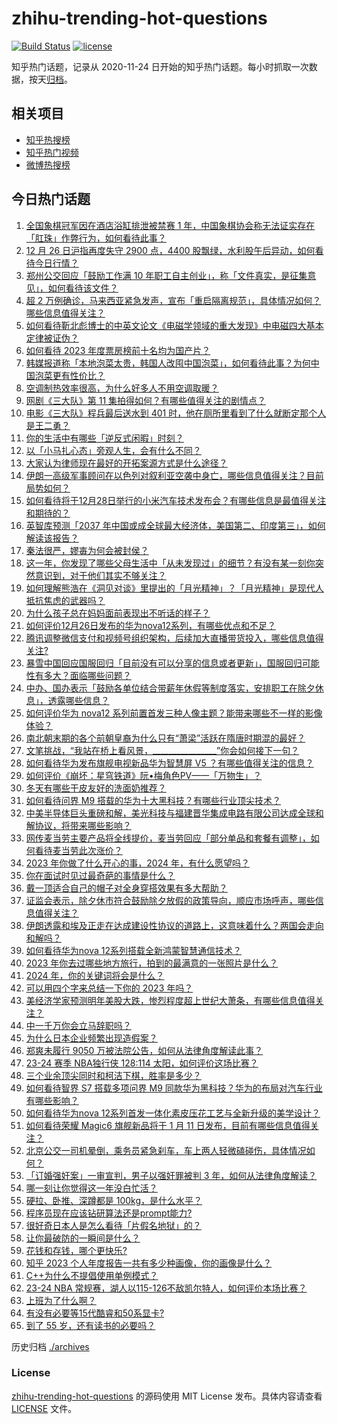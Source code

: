 # zhihu-trending-hot-questions

[![Build Status](https://github.com/justjavac/zhihu-trending-hot-questions/workflows/ci/badge.svg?branch=master)](https://github.com/justjavac/zhihu-trending-hot-questions/actions)
[![license](https://img.shields.io/github/license/justjavac/zhihu-trending-hot-questions)](https://github.com/justjavac/zhihu-trending-hot-questions/blob/master/LICENSE)

知乎热门话题，记录从 2020-11-24
日开始的知乎热门话题。每小时抓取一次数据，按天[归档](./archives)。

## 相关项目

- [知乎热搜榜](https://github.com/justjavac/zhihu-trending-top-search)
- [知乎热门视频](https://github.com/justjavac/zhihu-trending-hot-video)
- [微博热搜榜](https://github.com/justjavac/weibo-trending-hot-search)

## 今日热门话题

<!-- BEGIN -->
<!-- 最后更新时间 Wed Dec 27 2023 04:16:19 GMT+0800 (China Standard Time) -->

1. [全国象棋冠军因在酒店浴缸排泄被禁赛 1 年，中国象棋协会称无法证实存在「肛珠」作弊行为，如何看待此事？](https://www.zhihu.com/question/636693566)
1. [12 月 26 日沪指再度失守 2900 点，4400 股飘绿，水利股午后异动，如何看待今日行情？](https://www.zhihu.com/question/636719308)
1. [郑州公交回应「鼓励工作满 10 年职工自主创业」，称「文件真实，是征集意见」，如何看待该文件？](https://www.zhihu.com/question/636693947)
1. [超 2 万例确诊，马来西亚紧急发声，宣布「重启隔离规范」，具体情况如何？哪些信息值得关注？](https://www.zhihu.com/question/636417474)
1. [如何看待靳北彪博士的中英文论文《电磁学领域的重大发现》中电磁四大基本定律被证伪？](https://www.zhihu.com/question/636536313)
1. [如何看待 2023 年度票房榜前十名均为国产片？](https://www.zhihu.com/question/636451055)
1. [韩媒报道称「本地泡菜太贵，韩国人改囤中国泡菜」，如何看待此事？为何中国泡菜更有性价比？](https://www.zhihu.com/question/636719830)
1. [空调制热效率很高，为什么好多人不用空调取暖？](https://www.zhihu.com/question/507086016)
1. [网剧《三大队》第 11 集拍得如何？有哪些值得关注的剧情点？](https://www.zhihu.com/question/636750279)
1. [电影《三大队》程兵最后送水到 401 时，他在厕所里看到了什么就断定那个人是王二勇？](https://www.zhihu.com/question/635321021)
1. [你的生活中有哪些「逆反式闲暇」时刻？](https://www.zhihu.com/question/635789639)
1. [以「小马扎心态」旁观人生，会有什么不同？](https://www.zhihu.com/question/635040256)
1. [大家认为律师现在最好的开拓案源方式是什么途径？](https://www.zhihu.com/question/630012079)
1. [伊朗一高级军事顾问在以色列对叙利亚空袭中身亡，哪些信息值得关注？目前局势如何？](https://www.zhihu.com/question/636724208)
1. [如何看待将于12月28日举行的小米汽车技术发布会？有哪些信息是最值得关注和期待的？](https://www.zhihu.com/question/636724134)
1. [英智库预测「2037 年中国或成全球最大经济体，美国第二、印度第三」，如何解读该报告？](https://www.zhihu.com/question/636737624)
1. [秦法很严，嫪毐为何会被封侯？](https://www.zhihu.com/question/456922690)
1. [这一年，你发现了哪些父母生活中「从未发现过」的细节？有没有某一刻你突然意识到，对于他们其实不够关注？](https://www.zhihu.com/question/632310243)
1. [如何理解熊浩在《洞见对谈》里提出的「月光精神」？「月光精神」是现代人抵抗焦虑的武器吗？](https://www.zhihu.com/question/636290912)
1. [为什么孩子总在妈妈面前表现出不听话的样子？](https://www.zhihu.com/question/635884160)
1. [如何评价12月26日发布的华为nova12系列，有哪些优点和不足？](https://www.zhihu.com/question/636638077)
1. [腾讯调整微信支付和视频号组织架构，后续加大直播带货投入，哪些信息值得关注?](https://www.zhihu.com/question/636682515)
1. [暴雪中国回应国服回归「目前没有可以分享的信息或者更新」，国服回归可能性有多大？面临哪些问题？](https://www.zhihu.com/question/636657677)
1. [中办、国办表示「鼓励各单位结合带薪年休假等制度落实，安排职工在除夕休息」，透露哪些信息？](https://www.zhihu.com/question/636684953)
1. [如何评价华为 nova12 系列前置首发三种人像主题？能带来哪些不一样的影像体验？](https://www.zhihu.com/question/636717349)
1. [南北朝末期的各个前朝皇裔为什么只有“萧梁”活跃在隋唐时期混的最好？](https://www.zhihu.com/question/636051442)
1. [文笔挑战，“我站在桥上看风景，________________”你会如何接下一句？](https://www.zhihu.com/question/636491236)
1. [如何看待华为发布旗舰电视新品华为智慧屏 V5 ？有哪些值得关注的信息？](https://www.zhihu.com/question/636715926)
1. [如何评价《崩坏：星穹铁道》阮•梅角色PV——「万物生」？](https://www.zhihu.com/question/636705043)
1. [冬天有哪些干皮友好的洗面奶推荐？](https://www.zhihu.com/question/632473985)
1. [如何看待问界 M9 搭载的华为十大黑科技？有哪些行业顶尖技术？](https://www.zhihu.com/question/636700967)
1. [中美半导体巨头重磅和解，美光科技与福建晋华集成电路有限公司达成全球和解协议，将带来哪些影响？](https://www.zhihu.com/question/636661555)
1. [网传麦当劳主要产品将全线提价，麦当劳回应「部分单品和套餐有调整」，如何看待麦当劳此次涨价？](https://www.zhihu.com/question/636522336)
1. [2023 年你做了什么开心的事，2024 年，有什么愿望吗？](https://www.zhihu.com/question/634116166)
1. [你在面试时见过最奇葩的事情是什么？](https://www.zhihu.com/question/62006185)
1. [戴一顶适合自己的帽子对全身穿搭效果有多大帮助？](https://www.zhihu.com/question/634646887)
1. [证监会表示，除夕休市符合鼓励除夕放假的政策导向，顺应市场呼声，哪些信息值得关注？](https://www.zhihu.com/question/636749677)
1. [伊朗透露和埃及正走在达成建设性协议的道路上，这意味着什么？两国会走向和解吗？](https://www.zhihu.com/question/636687624)
1. [如何看待华为nova 12系列搭载全新鸿蒙智慧通信技术？](https://www.zhihu.com/question/636503274)
1. [2023 年你去过哪些地方旅行，拍到的最满意的一张照片是什么？](https://www.zhihu.com/question/635900300)
1. [2024 年，你的关键词将会是什么？](https://www.zhihu.com/question/635425335)
1. [可以用四个字来总结一下你的 2023 年吗？](https://www.zhihu.com/question/635965766)
1. [美经济学家预测明年美股大跌，惨烈程度超上世纪大萧条，有哪些信息值得关注？](https://www.zhihu.com/question/636703715)
1. [中一千万你会立马辞职吗？](https://www.zhihu.com/question/636525256)
1. [为什么日本企业频繁出现造假案？](https://www.zhihu.com/question/601395780)
1. [郑爽未履行 9050 万被法院公告，如何从法律角度解读此事？](https://www.zhihu.com/question/636520556)
1. [23-24 赛季 NBA独行侠 128:114 太阳，如何评价这场比赛？](https://www.zhihu.com/question/636695770)
1. [三个业余顶尖同时和柯洁下棋，胜率是多少？](https://www.zhihu.com/question/602942507)
1. [如何看待智界 S7 搭载多项问界 M9 同款华为黑科技？华为的布局对汽车行业有哪些影响？](https://www.zhihu.com/question/636721260)
1. [如何看待华为nova 12系列首发一体化素皮压花工艺与全新升级的美学设计？](https://www.zhihu.com/question/636503359)
1. [如何看待荣耀 Magic6 旗舰新品将于 1 月 11 日发布，目前有哪些信息值得关注？](https://www.zhihu.com/question/636671082)
1. [北京公交一司机晕倒，乘务员紧急刹车，车上两人轻微磕碰伤，具体情况如何？](https://www.zhihu.com/question/636715766)
1. [「订婚强奸案」一审宣判，男子以强奸罪被判 3 年，如何从法律角度解读？](https://www.zhihu.com/question/636500180)
1. [哪一刻让你觉得这一年没白忙活？](https://www.zhihu.com/question/636686803)
1. [硬拉、卧推、深蹲都是 100kg，是什么水平？](https://www.zhihu.com/question/635960497)
1. [程序员现在应该钻研算法还是prompt能力?](https://www.zhihu.com/question/629930332)
1. [很好奇日本人是怎么看待「片假名地狱」的？](https://www.zhihu.com/question/629941450)
1. [让你最破防的一瞬间是什么？](https://www.zhihu.com/question/620246833)
1. [花钱和存钱，哪个更快乐?](https://www.zhihu.com/question/636041281)
1. [知乎 2023 个人年度报告一共有多少种画像，你的画像是什么？](https://www.zhihu.com/question/636727314)
1. [C++为什么不提倡使用单例模式？](https://www.zhihu.com/question/621810606)
1. [23-24 NBA 常规赛，湖人以115-126不敌凯尔特人，如何评价本场比赛？](https://www.zhihu.com/question/636671719)
1. [上班为了什么啊？](https://www.zhihu.com/question/635964864)
1. [有没有必要等15代酷睿和50系显卡?](https://www.zhihu.com/question/634677927)
1. [到了 55 岁，还有读书的必要吗？](https://www.zhihu.com/question/631977524)

<!-- END -->

历史归档 [./archives](./archives)

### License

[zhihu-trending-hot-questions](https://github.com/justjavac/zhihu-trending-hot-questions)
的源码使用 MIT License 发布。具体内容请查看 [LICENSE](./LICENSE) 文件。
